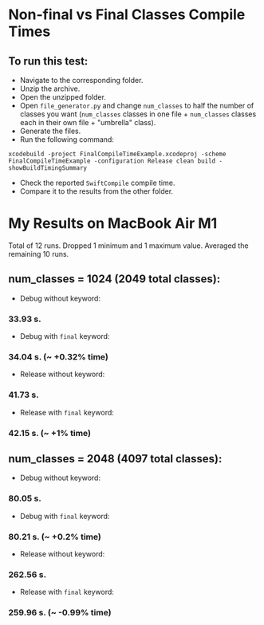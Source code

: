 # Non-final vs Final Classes Compile Times


## To run this test:


- Navigate to the corresponding folder.
- Unzip the archive.
- Open the unzipped folder.
- Open `file_generator.py` and change `num_classes` to half the number of classes you want (`num_classes` classes in one file + `num_classes` classes each in their own file + "umbrella" class).
- Generate the files.
- Run the following command:
```
xcodebuild -project FinalCompileTimeExample.xcodeproj -scheme FinalCompileTimeExample -configuration Release clean build -showBuildTimingSummary
```
- Check the reported `SwiftCompile` compile time.
- Compare it to the results from the other folder.


# My Results on MacBook Air M1

Total of 12 runs. Dropped 1 minimum and 1 maximum value. Averaged the remaining 10 runs.

## num_classes = 1024 (2049 total classes):

- Debug without keyword:
### 33.93 s.
- Debug with `final` keyword:
### 34.04 s. (~ +0.32% time)

- Release without keyword:
### 41.73 s.
- Release with `final` keyword:
### 42.15 s. (~ +1% time)

## num_classes = 2048 (4097 total classes):

- Debug without keyword:
### 80.05 s. 
- Debug with `final` keyword:
### 80.21 s. (~ +0.2% time)

- Release without keyword:
### 262.56 s.
- Release with `final` keyword:
### 259.96 s. (~ -0.99% time)

